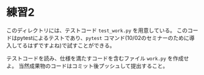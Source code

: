# 練習2

このディレクトリには、テストコード `test_work.py` を用意している。
このコードはpytestによるテストであり、`pytest` コマンド(10/02のセミナーのために導入してるはずですよね)で試すことができる。

テストコードを読み、仕様を満たすコードを含むファイル `work.py` を作成せよ。
当然成果物のコードはコミット後プッシュして提出すること。

